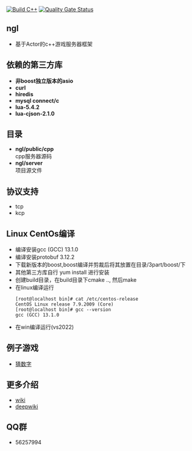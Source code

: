 [![Build C++](https://github.com/NingLeixueR/ngl/actions/workflows/cmake-unbutu.yml/badge.svg)](https://github.com/NingLeixueR/ngl/actions/workflows/cmake-unbutu.yml)
[![Quality Gate Status](https://sonarcloud.io/api/project_badges/measure?project=NingLeixueR_ngl&metric=alert_status)](https://sonarcloud.io/summary/new_code?id=NingLeixueR_ngl)
## ngl
* 基于Actor的c++游戏服务器框架


## 依赖的第三方库
  * <b>非boost独立版本的asio</b>
  * <b>curl</b>
  * <b>hiredis</b>
  * <b>mysql connect/c</b>
  * <b>lua-5.4.2</b>
  * <b>lua-cjson-2.1.0</b>

## 目录
  * <b>ngl/public/cpp</b><br/>cpp服务器源码
  * <b>ngl/server</b><br/>项目源文件

## 协议支持
  * tcp
  * kcp

## Linux CentOs编译
  * 编译安装gcc (GCC) 13.1.0
  * 编译安装protobuf 3.12.2
  * 下载新版本的boost,boost编译并剪裁后将其放置在目录/3part/boost/下
  * 其他第三方库自行  yum install 进行安装
  * 创建build目录，在build目录下cmake .., 然后make
  * 在linux编译运行
     ```
     [root@localhost bin]# cat /etc/centos-release
     CentOS Linux release 7.9.2009 (Core)
     [root@localhost bin]# gcc --version
     gcc (GCC) 13.1.0
     ```
  * 在win编译运行(vs2022)

## 例子游戏
  * [猜数字](https://github.com/NingLeixueR/ngl_server/wiki/%E4%BE%8B%E5%AD%90%E6%B8%B8%E6%88%8F%E2%80%90%E7%8C%9C%E6%95%B0%E5%AD%97)

## 更多介绍
  * [wiki](https://github.com/NingLeixueR/ngl_server/wiki)
  * [deepwiki](https://deepwiki.com/NingLeixueR/ngl_server)

## QQ群
  * 56257994